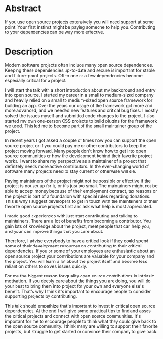 # Abstract

If you use open source projects extensively you will need support at some point. Your first instinct might be paying someone to help you. Contributing to your dependencies can be way more effective.

# Description

Modern software projects often include many open source dependencies. Keeping these dependencies up-to-date and secure is important for stable and future-proof projects. Often one or a few dependencies become especially critical for a project.

I will start the talk with a short introduction about my background and entry into open source. I started my career in a small to medium-sized company and heavily relied on a small to medium-sized open source framework for building an app. Over the years our usage of the framework got more and more advanced, and we needed new features and critical bug fixes. I mostly solved the issues myself and submitted code changes to the project. I also started my own one-person OSS projects to build plugins for the framework we used. This led me to become part of the small maintainer group of the project.

In recent years I got asked a couple of times how you can support the open source project or if you could pay me or other contributors to keep the project moving forward. Many people don't know how to get into open source communities or how the development behind their favorite project works. I want to share my perspective as a maintainer of a project that definitely needs more active contributors. In the ever-changing world of software many projects need to stay current or otherwise will die.

Paying maintainers of the project might not be possible or effective if the project is not set up for it, or it's just too small. The maintainers might not be able to accept money because of their employment contract, tax reasons or the project is part of a foundation with special rules regarding donations. This is why I suggest developers to get in touch with the maintainers of their favorite open source projects first and ask what help is most appreciated.

I made good experiences with just start contributing and talking to maintainers. There are a lot of benefits from becoming a contributor. You gain lots of knowledge about the project, meet people that can help you, and your can improve things that you care about.

Therefore, I advise everybody to have a critical look if they could spend some of their development resources on contributing to their critical dependencies. If you or some of your employees are enthusiastic about an open source project your contributions are valuable for your company and the project. You will learn a lot about the project itself and become less reliant on others to solves issues quickly.

For me the biggest reason for quality open source contributions is intrinsic motivation. If you deeply care about the things you are doing, you will do your best to bring them into project for your own and everyone else's benefit. That's why I think it's important to encourage people to consider supporting projects by contributing.

This talk should empathize that's important to invest in critical open source dependencies. At the end I will give some practical tips to find and asses the critical projects and connect with open source communities. It's important for me to encourage people to think what they could give back to the open source community. I think many are willing to support their favorite projects, but struggle to get started or convince their company to give back.



